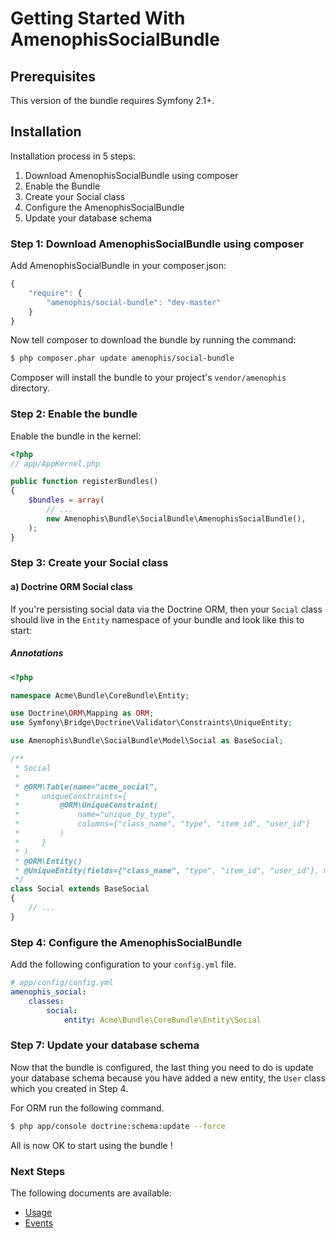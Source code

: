 Getting Started With AmenophisSocialBundle
==================================

## Prerequisites

This version of the bundle requires Symfony 2.1+.

## Installation

Installation process in 5 steps:

1. Download AmenophisSocialBundle using composer
2. Enable the Bundle
3. Create your Social class
4. Configure the AmenophisSocialBundle
5. Update your database schema

### Step 1: Download AmenophisSocialBundle using composer

Add AmenophisSocialBundle in your composer.json:

```js
{
    "require": {
        "amenophis/social-bundle": "dev-master"
    }
}
```

Now tell composer to download the bundle by running the command:

``` bash
$ php composer.phar update amenophis/social-bundle
```

Composer will install the bundle to your project's `vendor/amenophis` directory.

### Step 2: Enable the bundle

Enable the bundle in the kernel:

``` php
<?php
// app/AppKernel.php

public function registerBundles()
{
    $bundles = array(
        // ...
        new Amenophis\Bundle\SocialBundle\AmenophisSocialBundle(),
    );
}
```

### Step 3: Create your Social class

#### a) Doctrine ORM Social class

If you're persisting social data via the Doctrine ORM, then your `Social` class
should live in the `Entity` namespace of your bundle and look like this to
start:

##### Annotations

``` php
<?php

namespace Acme\Bundle\CoreBundle\Entity;

use Doctrine\ORM\Mapping as ORM;
use Symfony\Bridge\Doctrine\Validator\Constraints\UniqueEntity;

use Amenophis\Bundle\SocialBundle\Model\Social as BaseSocial;

/**
 * Social
 *
 * @ORM\Table(name="acme_social",
 *     uniqueConstraints={
 *         @ORM\UniqueConstraint(
 *             name="unique_by_type",
 *             columns={"class_name", "type", "item_id", "user_id"}
 *         )
 *     }
 * )
 * @ORM\Entity()
 * @UniqueEntity(fields={"class_name", "type", "item_id", "user_id"}, message="amenophis.social.unique")
 */
class Social extends BaseSocial
{
    // ...
}
```

### Step 4: Configure the AmenophisSocialBundle

Add the following configuration to your `config.yml` file.

``` yaml
# app/config/config.yml
amenophis_social:
    classes:
        social:
            entity: Acme\Bundle\CoreBundle\Entity\Social
```

### Step 7: Update your database schema

Now that the bundle is configured, the last thing you need to do is update your
database schema because you have added a new entity, the `User` class which you
created in Step 4.

For ORM run the following command.

``` bash
$ php app/console doctrine:schema:update --force
```

All is now OK to start using the bundle !

### Next Steps

The following documents are available:

- [Usage](usage.md)
- [Events](events.md)
